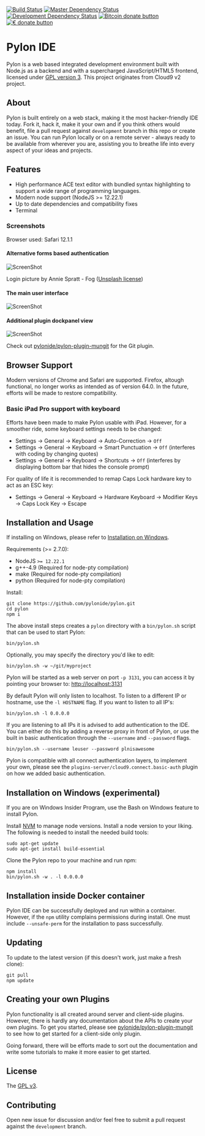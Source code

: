 [![Build Status](https://travis-ci.com/pylonide/pylon.svg?branch=master)](https://travis-ci.com/pylonide/pylon)
[![Master Dependency Status](https://snyk.io/test/github/pylonide/pylon/badge.svg)](https://snyk.io/test/github/pylonide/pylon)
[![Development Dependency Status](https://snyk.io/test/github/pylonide/pylon/development/badge.svg)](https://snyk.io/test/github/pylonide/pylon/development)
[![Bitcoin donate button](https://img.shields.io/badge/bitcoin-donate-yellow.svg)](https://commerce.coinbase.com/checkout/5f3b0455-32ba-4b85-b299-00fe739d8b10 "One-time donation to keep this project alive")
[![€ donate button](https://img.shields.io/badge/€-donate-brightgreen.svg)](http://warp.pylon.id "One-time donation to keep this project alive, choose the amount at checkout")

# Pylon IDE

Pylon is a web based integrated development environment built with Node.js as a backend and with a supercharged JavaScript/HTML5 frontend, licensed under [GPL version 3](LICENSE). This project originates from Cloud9 v2 project.

## About

Pylon is built entirely on a web stack, making it the most hacker-friendly IDE today. Fork it, hack it, make it your own and if you think others would benefit, file a pull request against `development` branch in this repo or create an issue. You can run Pylon locally or on a remote server - always ready to be available from wherever you are, assisting you to breathe life into every aspect of your ideas and projects.

## Features

- High performance ACE text editor with bundled syntax highlighting to support a wide range of programming languages.
- Modern node support (NodeJS >= 12.22.1)
- Up to date dependencies and compatibility fixes
- Terminal

### Screenshots

Browser used: Safari 12.1.1

#### Alternative forms based authentication

![ScreenShot](doc/screenshot01.png)

Login picture by Annie Spratt - Fog ([Unsplash license](https://unsplash.com/license))

#### The main user interface

![ScreenShot](doc/screenshot02.png)

#### Additional plugin dockpanel view

![ScreenShot](doc/screenshot03.png)

Check out [pylonide/pylon-plugin-mungit](https://github.com/pylonide/pylon-plugin-mungit) for the Git plugin.

## Browser Support

Modern versions of Chrome and Safari are supported. Firefox, altough functional, no longer works as intended as of version 64.0. In the future, efforts will be made to restore compatibility.

### Basic iPad Pro support with keyboard

Efforts have been made to make Pylon usable with iPad. However, for a smoother ride, some keyboard settings needs to be changed:

- Settings -> General -> Keyboard -> Auto-Correction -> `Off`
- Settings -> General -> Keyboard -> Smart Punctuation -> `Off` (interferes with coding by changing quotes)
- Settings -> General -> Keyboard -> Shortcuts -> `Off` (interferes by displaying bottom bar that hides the console prompt)

For quality of life it is recommended to remap Caps Lock hardware key to act as an ESC key:

- Settings -> General -> Keyboard -> Hardware Keyboard -> Modifier Keys -> Caps Lock Key -> Escape

## Installation and Usage

If installing on Windows, please refer to [Installation on Windows](#installation-on-windows-experimental).

Requirements (>= 2.7.0):

  * NodeJS `>= 12.22.1`
  * g++-4.9 (Required for node-pty compilation)
  * make (Required for node-pty compilation)
  * python (Required for node-pty compilation)

Install:

    git clone https://github.com/pylonide/pylon.git
    cd pylon
    npm i

The above install steps creates a `pylon` directory with a `bin/pylon.sh`
script that can be used to start Pylon:

    bin/pylon.sh

Optionally, you may specify the directory you'd like to edit:

    bin/pylon.sh -w ~/git/myproject

Pylon will be started as a web server on port `-p 3131`, you can access it by
pointing your browser to: [http://localhost:3131](http://localhost:3131)

By default Pylon will only listen to localhost.
To listen to a different IP or hostname, use the `-l HOSTNAME` flag.
If you want to listen to all IP's:

    bin/pylon.sh -l 0.0.0.0

If you are listening to all IPs it is advised to add authentication to the IDE.
You can either do this by adding a reverse proxy in front of Pylon,
or use the built in basic authentication through the `--username` and `--password` flags.

    bin/pylon.sh --username leuser --password plnisawesome

Pylon is compatible with all connect authentication layers,
to implement your own, please see the `plugins-server/cloud9.connect.basic-auth` plugin
on how we added basic authentication.

## Installation on Windows (experimental)

If you are on Windows Insider Program, use the Bash on Windows feature to install Pylon.

Install [NVM](https://github.com/creationix/nvm) to manage node versions. Install a node version to your liking. The following is needed to install the needed build tools:

    sudo apt-get update
    sudo apt-get install build-essential

Clone the Pylon repo to your machine and run npm:

    npm install
    bin/pylon.sh -w . -l 0.0.0.0

## Installation inside Docker container

Pylon IDE can be successfully deployed and run within a container. However, if the `npm` utility complains permissions during install. One must include `--unsafe-perm` for the installation to pass successfully.

## Updating

To update to the latest version (if this doesn't work, just make a fresh clone):

    git pull
    npm update

## Creating your own Plugins

Pylon functionality is all created around server and client-side plugins.
However, there is hardly any documentation about the APIs to create your own
plugins. To get you started, please see [pylonide/pylon-plugin-mungit](https://github.com/pylonide/pylon-plugin-mungit)
to see how to get started for a client-side only plugin.

Going forward, there will be efforts made to sort out the documentation and
write some tutorials to make it more easier to get started.

## License

The [GPL v3](LICENSE).

## Contributing

Open new issue for discussion and/or feel free to submit a pull request against the `development` branch.
